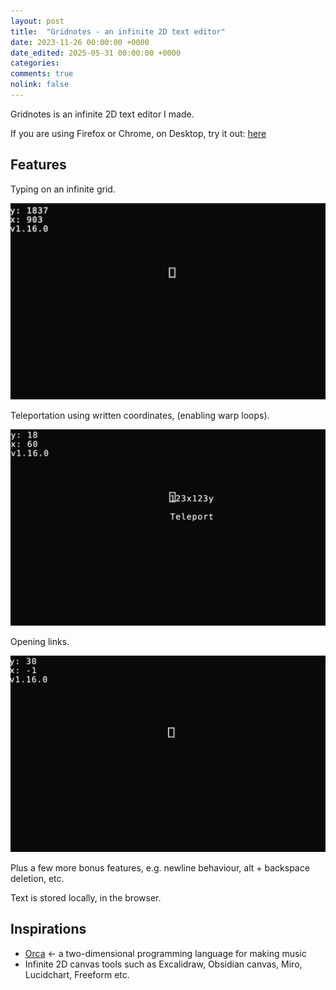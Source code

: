 ```yaml
---
layout: post
title:  "Gridnotes - an infinite 2D text editor"
date: 2023-11-26 00:00:00 +0000
date_edited: 2025-05-31 00:00:00 +0000
categories:
comments: true
nolink: false
---
```


Gridnotes is an infinite 2D text editor I made.

If you are using Firefox or Chrome, on Desktop, try it out: [here](https://gridnotes.io/v1/)

## Features

Typing on an infinite grid.

<p align="center">
<img 
    src="/assets/posts/gridnotes/gridnotes-1.gif"
    alt="Image showing typing on the grid"
/>
</p>

Teleportation using written coordinates, (enabling warp loops).
 
<p align="center">
<img 
    src="/assets/posts/gridnotes/teleport.gif"
    alt="Image showing teleporting using coordinates"
/>
</p>


Opening links.

<p align="center">
<img 
    src="/assets/posts/gridnotes/link.gif"
    alt="Image showing using links"
/>
</p>

Plus a few more bonus features, e.g. newline behaviour, alt + backspace deletion, etc.

Text is stored locally, in the browser.

## Inspirations

- [Orca](https://wiki.xxiivv.com/site/orca.html) <- a two-dimensional programming language for making music
- Infinite 2D canvas tools such as Excalidraw, Obsidian canvas, Miro, Lucidchart, Freeform etc.

